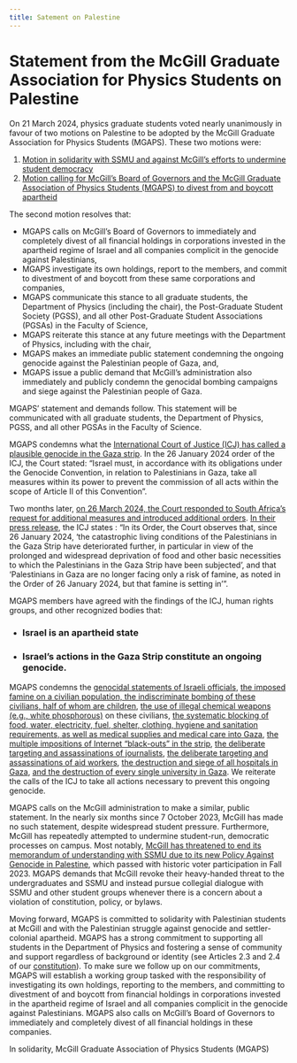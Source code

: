 ```yaml
---
title: Satement on Palestine
---
```


# Statement from the McGill Graduate Association for Physics Students on Palestine

On 21 March 2024, physics graduate students voted nearly unanimously in favour of two motions on Palestine to be adopted by the McGill Graduate Association for Physics Students (MGAPS). These two motions were:
1. [Motion in solidarity with SSMU and against McGill’s efforts to undermine student democracy](https://drive.google.com/file/d/1ocknDU1qHz2uXfN4QEM9qbjGYhe1M_2F/view)
2. [Motion calling for McGill’s Board of Governors and the McGill Graduate Association of Physics Students (MGAPS) to divest from and boycott apartheid](https://drive.google.com/file/d/1hWDSgOOWrOKb-QK6Ikw1AJYtDqPoc8k3/view)

The second motion resolves that:
* MGAPS calls on McGill’s Board of Governors to immediately and completely divest of all financial holdings in corporations invested in the apartheid regime of Israel and all companies complicit in the genocide against Palestinians,
* MGAPS investigate its own holdings, report to the members, and commit to divestment of and boycott from these same corporations and companies,
* MGAPS communicate this stance to all graduate students, the Department of Physics (including the chair), the Post-Graduate Student Society (PGSS), and all other Post-Graduate Student Associations (PGSAs) in the Faculty of Science, 
* MGAPS reiterate this stance at any future meetings with the Department of Physics, including with the chair,
* MGAPS makes an immediate public statement condemning the ongoing genocide against the Palestinian people of Gaza, and, 
* MGAPS issue a public demand that McGill’s administration also immediately and publicly condemn the genocidal bombing campaigns and siege against the Palestinian people of Gaza.

MGAPS’ statement and demands follow. This statement will be communicated with all graduate students, the Department of Physics, PGSS, and all other PGSAs in the Faculty of Science.

MGAPS condemns what the [International Court of Justice (ICJ) has called a plausible genocide in the Gaza strip](https://www.icj-cij.org/sites/default/files/case-related/192/192-20240126-sum-01-00-en.pdf). In the 26 January 2024 order of the ICJ, the Court stated: “Israel must, in accordance with its obligations under the Genocide Convention, in relation to Palestinians in Gaza, take all measures within its power to prevent the commission of all acts within the scope of Article II of this Convention”.

Two months later, [on 26 March 2024, the Court responded to South Africa’s request for additional measures and introduced additional orders](https://www.icj-cij.org/sites/default/files/case-related/192/192-20240328-ord-01-00-en.pdf). [In their press release](https://www.icj-cij.org/sites/default/files/case-related/192/192-20240328-pre-01-00-en.pdf), the ICJ states : “In its Order, the Court observes that, since 26 January 2024, ‘the catastrophic living conditions of the Palestinians in the Gaza Strip have deteriorated further, in particular in view of the prolonged and widespread deprivation of food and other basic necessities to which the Palestinians in the Gaza Strip have been subjected’, and that ‘Palestinians in Gaza are no longer facing only a risk of famine, as noted in the Order of 26 January 2024, but that famine is setting in’”. 

MGAPS members have agreed with the findings of the ICJ, human rights groups, and other recognized bodies that:
* ### Israel is an apartheid state
* ### Israel’s actions in the Gaza Strip constitute an ongoing genocide.

MGAPS condemns the [genocidal statements of Israeli officials](https://www.nbcnews.com/news/world/gaza-nakba-israels-far-right-palestinian-fears-hamas-war-rcna123909), [the imposed famine on a civilian population, the indiscriminate bombing of these civilians, half of whom are children](https://www.washingtonpost.com/world/2024/03/03/gaza-aid-convoy-israel-war/), [the use of illegal chemical weapons (e.g., white phosphorous)](https://www.nbcnews.com/news/world/israel-white-phosphorus-weapons-gaza-human-rights-group-rcna120272) on these civilians, [the systematic blocking of food, water, electricity, fuel, shelter, clothing, hygiene and sanitation requirements, as well as medical supplies and medical care into Gaza](https://www.bbc.com/news/world-middle-east-68691095), [the multiple impositions of Internet “black-outs” in the strip](https://www.cnn.com/2024/01/18/middleeast/gaza-communications-blackout-one-week-israel-hamas-intl/index.html), [the deliberate targeting and assassinations of journalists](https://www.theguardian.com/world/2023/dec/21/israel-idf-accused-targeting-journalists-gaza), [the deliberate targeting and assassinations of aid workers](https://www.theguardian.com/world/2024/apr/02/charities-halt-gaza-operations-after-israeli-drones-kill-aid-workers), [the destruction and siege of all hospitals in Gaza](https://www.reuters.com/world/middle-east/northern-gaza-no-longer-has-functional-hospital-who-says-2023-12-21/), [and the destruction of every single university in Gaza](https://www.ohchr.org/en/press-releases/2024/04/un-experts-deeply-concerned-over-scholasticide-gaza). We reiterate the calls of the ICJ to take all actions necessary to prevent this ongoing genocide. 

MGAPS calls on the McGill administration to make a similar, public statement. In the nearly six months since 7 October 2023, McGill has made no such statement, despite widespread student pressure. Furthermore, McGill has repeatedly attempted to undermine student-run, democratic processes on campus. Most notably, [McGill has threatened to end its memorandum of understanding with SSMU due to its new Policy Against Genocide in Palestine](https://ssmu.ca/blog/2023/11/post-election-statement/), which passed with historic voter participation in Fall 2023. MGAPS demands that McGill revoke their heavy-handed threat to the undergraduates and SSMU and instead pursue collegial dialogue with SSMU and other student groups whenever there is a concern about a violation of constitution, policy, or bylaws. 

Moving forward, MGAPS is committed to solidarity with Palestinian students at McGill and with the Palestinian struggle against genocide and settler-colonial apartheid. MGAPS has a strong commitment to supporting all students in the Department of Physics and fostering a sense of community and support regardless of background or identity (see Articles 2.3 and 2.4 of our [constitution](https://mgaps.physics.mcgill.ca/files/MGAPS_Constitution_2023.pdf)). To make sure we follow up on our commitments, MGAPS will establish a working group tasked with the responsibility of investigating its own holdings, reporting to the members, and committing to divestment of and boycott from financial holdings in corporations invested in the apartheid regime of Israel and all companies complicit in the genocide against Palestinians. MGAPS also calls on McGill’s Board of Governors to immediately and completely divest of all financial holdings in these companies. 

In solidarity,
McGill Graduate Association of Physics Students (MGAPS)